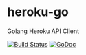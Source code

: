 heroku-go
=========

Golang Heroku API Client

[![Build Status](https://travis-ci.org/bgentry/heroku-go.png)](https://travis-ci.org/bgentry/heroku-go)
[![GoDoc](https://godoc.org/github.com/bgentry/heroku-go?status.png)](http://godoc.org/github.com/bgentry/heroku-go)
